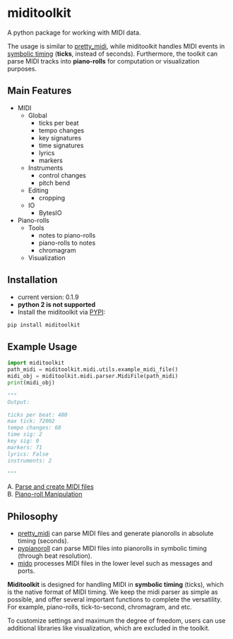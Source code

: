 # miditoolkit

A python package for working with MIDI data. 

The usage is similar to [pretty_midi](https://github.com/craffel/pretty-midi), while miditoolkit handles MIDI events in [symbolic timing](https://mido.readthedocs.io/en/latest/midi_files.html#about-the-time-attribute) (**ticks**, instead of seconds). Furthermore, the toolkit can parse MIDI  tracks into **piano-rolls** for computation or visualization purposes.

## Main Features
* MIDI
    * Global
        * ticks per beat
        * tempo changes
        * key signatures
        * time signatures
        * lyrics
        * markers
    * Instruments
        * control changes
        * pitch bend
    * Editing
        * cropping
    * IO
        * BytesIO
* Piano-rolls    
    * Tools
        * notes to piano-rolls
        * piano-rolls to notes
        * chromagram
    * Visualization

## Installation
* current version: 0.1.9  
* **python 2 is not supported**   
* Install the miditoolkit via [PYPI](https://pypi.org/project/miditoolkit/):
```bash
pip install miditoolkit
```

## Example Usage

```python
import miditoolkit
path_midi = miditoolkit.midi.utils.example_midi_file()
midi_obj = miditoolkit.midi.parser.MidiFile(path_midi)
print(midi_obj)

"""
Output:

ticks per beat: 480
max tick: 72002
tempo changes: 68
time sig: 2
key sig: 0
markers: 71
lyrics: False
instruments: 2

"""
```
A. [Parse and create MIDI files](examples/parse_and_create_MIDI_files.ipynb)  
B. [Piano-roll Manipulation](examples/pinoroll_manipulation.ipynb)


## Philosophy
* [pretty_midi](https://github.com/craffel/pretty-midi) can parse MIDI files and generate pianorolls in absolute timing (seconds). 
* [pypianoroll](https://github.com/salu133445/pypianoroll) can parse MIDI files into pianorolls in symbolic timing (through beat resolution).
* [mido](https://github.com/mido/mido) processes MIDI files in the lower level such as messages and ports.

**Miditoolkit** is designed for handling MIDI in **symbolic timing** (ticks), which is the native format of MIDI timing. We keep the midi parser as simple as possible, and offer several important functions to complete the versatility. For example, piano-rolls, tick-to-second, chromagram, and etc.

To customize settings and maximum the degree of freedom, users can use additional libraries like visualization, which are excluded in the toolkit. 



